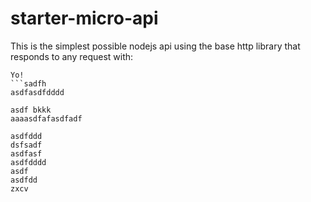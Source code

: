 # starter-micro-api

This is the simplest possible nodejs api using the base http library that responds to any request with:   
```ddd
Yo! 
```sadfh
asdfasdfdddd

asdf bkkk
aaaasdfafasdfadf

asdfddd
dsfsadf
asdfasf
asdfdddd
asdf
asdfdd
zxcv
